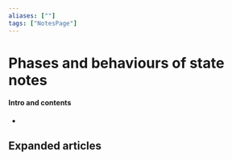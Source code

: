 ```yaml
---
aliases: [""]
tags: ["NotesPage"]
---
```


# Phases and behaviours of state notes

#### Intro and contents
- 


## Expanded articles

